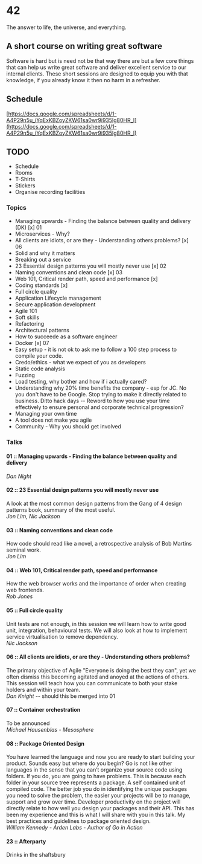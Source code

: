 # 42
The answer to life, the universe, and everything.

## A short course on writing great software
Software is hard but is need not be that way there are but a few core things
that can help us write great software and deliver excellent service to our 
internal clients.  These short sessions are designed to equip you with that
knowledge, if you already know it then no harm in a refresher.

## Schedule
[https://docs.google.com/spreadsheets/d/1-A4P29n5u_iYqExKBZoyZKW61sa0wr9i935lg80HR_I](https://docs.google.com/spreadsheets/d/1-A4P29n5u_iYqExKBZoyZKW61sa0wr9i935lg80HR_I)

## TODO
* Schedule
* Rooms
* T-Shirts
* Stickers
* Organise recording facilities

### Topics
* Managing upwards - Finding the balance between quality and delivery (DK) [x] 01
* Microservices - Why?
* All clients are idiots, or are they - Understanding others problems? [x] 06
* Solid and why it matters
* Breaking out a service
* 23 Essential design patterns you will mostly never use [x] 02
* Naming conventions and clean code [x] 03
* Web 101, Critical render path, speed and performance [x] 
* Coding standards [x]
* Full circle quality
* Application Lifecycle management
* Secure application development
* Agile 101
* Soft skills
* Refactoring
* Architectural patterns
* How to succeede as a software engineer 
* Docker [x] 07
* Easy setup - it is not ok to ask me to follow a 100 step process to compile
  your code.
* Credo/ethics - what we expect of you as developers
* Static code analysis
* Fuzzing
* Load testing, why bother and how if i actually cared?
* Understanding why 20% time benefits the company - esp for JC. No you don't have to be Google. Stop trying to make it directly related to business. Ditto hack days
-- Reword to how you use your time effectively to ensure personal and corporate technical progression?
* Managing your own time
* A tool does not make you agile
* Community - Why you should get involved

### Talks

#### 01 :: Managing upwards - Finding the balance between quality and delivery  
*Dan Night*

#### 02 :: 23 Essential design patterns you will mostly never use
A look at the most common design patterns from the Gang of 4 design patterns book, summary of the most useful.  
*Jon Lim, Nic Jackson*

#### 03 :: Naming conventions and clean code
How code should read like a novel, a retrospective analysis of Bob Martins seminal work.  
*Jon Lim*

#### 04 :: Web 101, Critical render path, speed and performance
How the web browser works and the importance of order when creating web frontends.  
*Rob Jones*

#### 05 :: Full circle quality
Unit tests are not enough, in this session we will learn how to write good unit, integration, behavioural tests.  We will also look at how to implement service virtualisation to remove dependency.  
*Nic Jackson*

#### 06 :: All clients are idiots, or are they - Understanding others problems?
The primary objective of Agile "Everyone is doing the best they can", yet we often dismiss this becoming agitated and anoyed at the actions of others.  This session will teach how you can communicate to both your stake holders and within your team.  
*Dan Knight*
-- should this be merged into 01

#### 07 :: Container orchestration
To be announced  
*Michael Hausenblas - Mesosphere*

#### 08 :: Package Oriented Design
You have learned the language and now you are ready to start building your product. Sounds easy but where do you begin? Go is not like other languages in the sense that you can’t organize your source code using folders. If you do, you are going to have problems. This is because each folder in your source tree represents a package. A self contained unit of compiled code. The better job you do in identifying the unique packages you need to solve the problem, the easier your projects will be to manage, support and grow over time. Developer productivity on the project will directly relate to how well you design your packages and their API. This has been my experience and this is what I will share with you in this talk. My best practices and guidelines to package oriented design.  
*William Kennedy - Arden Labs - Author of Go in Action*

#### 23 :: Afterparty
Drinks in the shaftsbury
